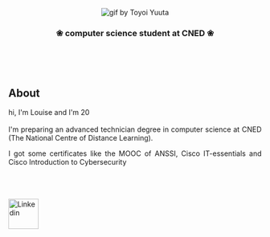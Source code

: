 <p align="center">
    <img alt="gif by Toyoi Yuuta" src="https://i.pinimg.com/originals/a7/53/a1/a753a1d7a63ceebebd970643b59f2cde.gif"/>
</p>

 <h3 align="center">❀  computer science student at CNED  ❀</h3>
 <br><br><br>
 <h2>About</h3>
 
 <div align="justify">
 <p>hi, I'm Louise and I'm 20
 <br><br>  
 I'm preparing an advanced technician degree in computer science at CNED (The National Centre of Distance Learning).</p>

<p>I got some certificates like the MOOC of ANSSI, Cisco IT-essentials and Cisco Introduction to Cybersecurity </p>
</div>

<br><br><br>
  <a href="https://www.linkedin.com/in/louise-p-84691a221/">
    <img alt="Linkedin" src="https://assets.website-files.com/5882070e014bf1cd4f33ce9e/6032fbea2f53e443e21b1306_linkedin-3-512.png" width="60"/>
  </a>

